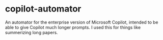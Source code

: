 # copilot-automator
An automator for the enterprise version of Microsoft Copilot, intended to be able to give Copilot much longer prompts. I used this for things like summerizing long papers.
